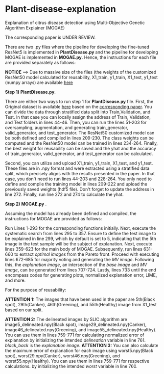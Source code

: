# Plant-disease-explanation
Explanation of citrus disease detection using Multi-Objective Genetic Algorithm Explainer (MOGAE)

The corresponding paper is UNDER REVIEW.

There are two .py files where the pipeline for developing the fine-tuned ResNet5 is implemented in __PlantDisease.py__ and the pipeline for developing MOGAE is implemented in __MOGAE.py__. Hence, the instructions for each file are provided separately as follows:



__NOTICE__ ==> Due to massive size of the files (the weights of the customized ResNet50 model calculated for reusability, X1_train, y1_train, X1_test, y1_test (numpy arrays) are available [here](https://drive.google.com/drive/folders/1_CC8PAPPy9TEaaSVTTfUcEPgWk3O8bXx?usp=sharing)


__Step 1)__  __PlantDisease.py__.

There are either two ways to run  step 1 for __PlantDisease.py__ file. First, the Original dataset is available [here](https://data.mendeley.com/datasets/3f83gxmv57/2)  based on the [corresponding paper](https://www.sciencedirect.com/science/article/pii/S2352340919306948). You can divide the data through stratified data split into Train,Validation, and Test. In that case you can locally assign the address of Train, Validation, and Test folders in lines 44-46. Then, you can run the lines 51-203 for oversampling, augmentation, and generating train_generator, valid_generator, and test_generator. The ResNet50 customized model can be both defined and compiled in lines 209-230. The class weights can be computed and the ResNet50 model can be trained in lines 234-264. Finally, the best weight for reusability can be saved and the yhat and the accuracy of train_generator, valid_generator, and test_generator can be calculated.

Second, you can utilize and upload X1_train, y1_train, X1_test, and y1_test. These files are in .npy format and were extracted using a stratified data split, which precisely aligns with the results presented in the paper. In that case, you don't need to run lines 44-203 and 228-264. You only need to define and compile the training model in lines 209-222 and upload the previously saved weights (hdf5 file). Don't forget to update the address in line 272. Finally, run line 272 and 274 to calculate the yhat. 

__Step 2)__  __MOGAE.py__ .

Assuming the model has already been defined and compiled, the instructions for MOGAE are provided as follows:

Run Lines 1-293 for the corresponding functions initially. Next, execute the systematic search from lines 295 to 357. Ensure to define the test image to be explained in line 299, which by default is set to 5, indicating that the 5th image in the test sample will be the subject of explanation. Next, execute lines 359-623 for the main body of MOGAE. Subsequently, run lines 631-660 to extract _optimal images_ from the Pareto front. Proceed with executing lines 672-685 for majority voting and generating the _MV image_. Following this, the _explanation image_, an intersection of the _base image_ and _MV image_, can be generated from lines 707-724. Lastly, lines 733 until the end encompass codes for generating plots, normalized explanation error, LIME, and more.

For the purpose of reusability:

__ATTENTION 1:__  The images that have been used in the paper are 5th(Black spot), 29th(Canker), 46th(Greening), and 55th(Healthy) image from X1_test based on our split.

__ATTENTION 2:__ The delineated images by SLIC algorithm are image5_delineated.npy(Black spot), image29_delineated.npy(Canker), image46_delineated.npy(Greening), and image55_delineated.npy(Healthy). You can use them in lines 759-771 for calculating normalized error of explanation by initializing the intended _delineation_ variable in line 761. _black_back_ is the _explanation image_.
__ATTENTION 3:__ You can also calculate the maximum error of explanation for each image using worst5.npy(Black spot), worst29.npy(Canker), worst46.npy(Greening), and worst55.npy(Healthy). You can use them in lines 759-771 for respective calculations. by initializing the intended _worst_ variable in line 760.

<!-- Step 2) You can run lines 320-362 for LIME, Grad-CAM, and SHAP explanation

Additionally, Lines 396-403 calculate the confusion matrix, precision, recall, and f1_score. Lines 281-296 illustrate the model loss and model accuracy only if you followed the first option in step 1. Lines 302-314 generate the X1_train, y1_train, X1_test, y1_test only if you followed the first option in step 1. Lines 368-393 depict the execution time of explanation methods.

The four selected test samples in the paper (image id 1: Black spot, image id 2: Canker, image id 3: Greening, image id 4: Healthy) are the 4th, 21st, 51st, and 55th samples in the test set (X1_test)-->
